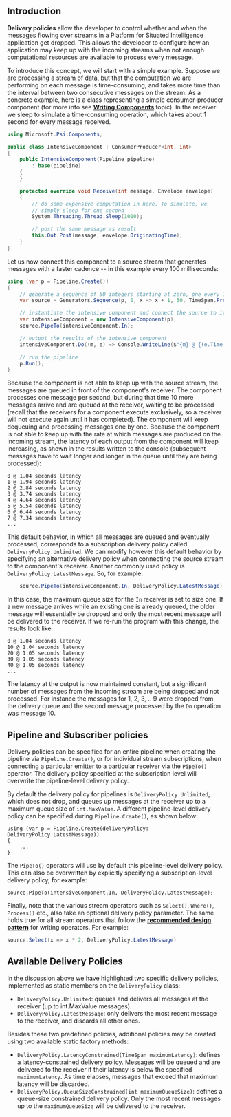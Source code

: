 ## Introduction

__Delivery policies__ allow the developer to control whether and when the messages flowing over streams in a Platform for Situated Intelligence application get dropped. This allows the developer to configure how an application may keep up with the incoming streams when not enough computational resources are available to process every message.

To introduce this concept, we will start with a simple example. Suppose we are processing a stream of data, but that the computation we are performing on each message is time-consuming, and takes more time than the interval between two consecutive messages on the stream. As a concrete example, here is a class representing a simple consumer-producer component (for more info see [__Writing Components__](Writing-Components) topic). In the receiver we sleep to simulate a time-consuming operation, which takes about 1 second for every message received.

```csharp
using Microsoft.Psi.Components;

public class IntensiveComponent : ConsumerProducer<int, int>
{
    public IntensiveComponent(Pipeline pipeline)
        : base(pipeline)
    {
    }

    protected override void Receive(int message, Envelope envelope)
    {
        // do some expensive computation in here. To simulate, we 
        // simply sleep for one second
        System.Threading.Thread.Sleep(1000);

        // post the same message as result
        this.Out.Post(message, envelope.OriginatingTime);
    }
}
```

Let us now connect this component to a source stream that generates messages with a faster cadence -- in this example every 100 milliseconds:

```csharp
using (var p = Pipeline.Create())
{
    // generate a sequence of 50 integers starting at zero, one every 100 milliseconds
    var source = Generators.Sequence(p, 0, x => x + 1, 50, TimeSpan.FromMilliseconds(100));

    // instantiate the intensive component and connect the source to its input
    var intensiveComponent = new IntensiveComponent(p);
    source.PipeTo(intensiveComponent.In);

    // output the results of the intensive component
    intensiveComponent.Do((m, e) => Console.WriteLine($"{m} @ {(e.Time - e.OriginatingTime).TotalSeconds:0.00} seconds latency"));

    // run the pipeline
    p.Run();
}
```

Because the component is not able to keep up with the source stream, the messages are queued in front of the component's receiver. The component processes one message per second, but during that time 10 more messages arrive and are queued at the receiver, waiting to be processed (recall that the receivers for a component execute exclusively, so a receiver will not execute again until it has completed). The component will keep dequeuing and processing messages one by one. Because the component is not able to keep up with the rate at which messages are produced on the incoming stream, the latency of each output from the component will keep increasing, as shown in the results written to the console (subsequent messages have to wait longer and longer in the queue until they are being processed):

```text
0 @ 1.04 seconds latency
1 @ 1.94 seconds latency
2 @ 2.84 seconds latency
3 @ 3.74 seconds latency
4 @ 4.64 seconds latency
5 @ 5.54 seconds latency
6 @ 6.44 seconds latency
7 @ 7.34 seconds latency
...
```

This default behavior, in which all messages are queued and eventually processed, corresponds to a subscription delivery policy called `DeliveryPolicy.Unlimited`. We can modify however this default behavior by specifying an alternative delivery policy when connecting the source stream to the component's receiver. Another commonly used policy is `DeliveryPolicy.LatestMessage`. So, for example:

```csharp
    source.PipeTo(intensiveComponent.In, DeliveryPolicy.LatestMessage)
```  

In this case, the maximum queue size for the `In` receiver is set to size one. If a new message arrives while an existing one is already queued, the older message will essentially be dropped and only the most recent message will be delivered to the receiver. If we re-run the program with this change, the results look like:

```text
0 @ 1.04 seconds latency
10 @ 1.04 seconds latency
20 @ 1.05 seconds latency
30 @ 1.05 seconds latency
40 @ 1.05 seconds latency
...
```

The latency at the output is now maintained constant, but a significant number of messages from the incoming stream are being dropped and not processed. For instance the messages for 1, 2, 3, .. 9 were dropped from the delivery queue and the second message processed by the `Do` operation was message 10. 

## Pipeline and Subscriber policies

Delivery policies can be specified for an entire pipeline when creating the pipeline via `Pipeline.Create()`, or for individual stream subscriptions, when connecting a particular emitter to a particular receiver via the `PipeTo()` operator. The delivery policy specified at the subscription level will overwrite the pipeline-level delivery policy.

By default the delivery policy for pipelines is `DeliveryPolicy.Unlimited`, which does not drop, and queues up messages at the receiver up to a maximum queue size of `int.MaxValue`. A different pipeline-level delivery policy can be specified during `Pipeline.Create()`, as shown below:

```charp
using (var p = Pipeline.Create(deliveryPolicy: DeliveryPolicy.LatestMessage))
{
    ...
}
```

The `PipeTo()` operators will use by default this pipeline-level delivery policy. This can also be overwritten by explicitly specifying a subscription-level delivery policy, for example:

```charp
source.PipeTo(intensiveComponent.In, DeliveryPolicy.LatestMessage);
```

Finally, note that the various stream operators such as `Select()`, `Where()`, `Process()` etc., also take an optional delivery policy parameter. The same holds true for all stream operators that follow the [__recommended design pattern__](Writing-Components#StreamOperators) for writing operators. For example:

```csharp
source.Select(x => x * 2, DeliveryPolicy.LatestMessage)
```

## Available Delivery Policies

In the discussion above we have highlighted two specific delivery policies, implemented as static members on the `DeliveryPolicy` class:

* `DeliveryPolicy.Unlimited`: queues and delivers all messages at the receiver (up to int.MaxValue messages).
* `DeliveryPolicy.LatestMessage`: only delivers the most recent message to the receiver, and discards all other ones.

Besides these two predefined policies, additional policies may be created using two available static factory methods:
* `DeliveryPolicy.LatencyConstrained(TimeSpan maximumLatency)`: defines a latency-constrained delivery policy. Messages will be queued and are delivered to the receiver if their latency is below the specified `maximumLatency`. As time elapses, messages that exceed that maximum latency will be discarded.
* `DeliveryPolicy.QueueSizeConstrained(int maximumQueueSize)`: defines a queue-size constrained delivery policy. Only the most recent messages up to the `maximumQueueSize` will be delivered to the receiver.